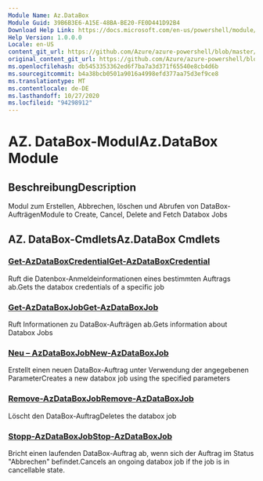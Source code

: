 ```yaml
---
Module Name: Az.DataBox
Module Guid: 39B6B3E6-A15E-48BA-BE20-FE0D441D92B4
Download Help Link: https://docs.microsoft.com/en-us/powershell/module/az.databox
Help Version: 1.0.0.0
Locale: en-US
content_git_url: https://github.com/Azure/azure-powershell/blob/master/src/DataBox/DataBox/help/Az.DataBox.md
original_content_git_url: https://github.com/Azure/azure-powershell/blob/master/src/DataBox/DataBox/help/Az.DataBox.md
ms.openlocfilehash: db5453353362ed6f7ba7a3d371f65540e8cb4d6b
ms.sourcegitcommit: b4a38bcb0501a9016a4998efd377aa75d3ef9ce8
ms.translationtype: MT
ms.contentlocale: de-DE
ms.lasthandoff: 10/27/2020
ms.locfileid: "94298912"
---
```

# <span data-ttu-id="74966-101">AZ. DataBox-Modul</span><span class="sxs-lookup"><span data-stu-id="74966-101">Az.DataBox Module</span></span>
## <span data-ttu-id="74966-102">Beschreibung</span><span class="sxs-lookup"><span data-stu-id="74966-102">Description</span></span>
<span data-ttu-id="74966-103">Modul zum Erstellen, Abbrechen, löschen und Abrufen von DataBox-Aufträgen</span><span class="sxs-lookup"><span data-stu-id="74966-103">Module to Create, Cancel, Delete and Fetch Databox Jobs</span></span>

## <span data-ttu-id="74966-104">AZ. DataBox-Cmdlets</span><span class="sxs-lookup"><span data-stu-id="74966-104">Az.DataBox Cmdlets</span></span>
### [<span data-ttu-id="74966-105">Get-AzDataBoxCredential</span><span class="sxs-lookup"><span data-stu-id="74966-105">Get-AzDataBoxCredential</span></span>](Get-AzDataBoxCredential.md)
<span data-ttu-id="74966-106">Ruft die Datenbox-Anmeldeinformationen eines bestimmten Auftrags ab.</span><span class="sxs-lookup"><span data-stu-id="74966-106">Gets the databox credentials of a specific job</span></span>

### [<span data-ttu-id="74966-107">Get-AzDataBoxJob</span><span class="sxs-lookup"><span data-stu-id="74966-107">Get-AzDataBoxJob</span></span>](Get-AzDataBoxJob.md)
<span data-ttu-id="74966-108">Ruft Informationen zu DataBox-Aufträgen ab.</span><span class="sxs-lookup"><span data-stu-id="74966-108">Gets information about Databox Jobs</span></span>

### [<span data-ttu-id="74966-109">Neu – AzDataBoxJob</span><span class="sxs-lookup"><span data-stu-id="74966-109">New-AzDataBoxJob</span></span>](New-AzDataBoxJob.md)
<span data-ttu-id="74966-110">Erstellt einen neuen DataBox-Auftrag unter Verwendung der angegebenen Parameter</span><span class="sxs-lookup"><span data-stu-id="74966-110">Creates a new databox job using the specified parameters</span></span>

### [<span data-ttu-id="74966-111">Remove-AzDataBoxJob</span><span class="sxs-lookup"><span data-stu-id="74966-111">Remove-AzDataBoxJob</span></span>](Remove-AzDataBoxJob.md)
<span data-ttu-id="74966-112">Löscht den DataBox-Auftrag</span><span class="sxs-lookup"><span data-stu-id="74966-112">Deletes the databox job</span></span>

### [<span data-ttu-id="74966-113">Stopp-AzDataBoxJob</span><span class="sxs-lookup"><span data-stu-id="74966-113">Stop-AzDataBoxJob</span></span>](Stop-AzDataBoxJob.md)
<span data-ttu-id="74966-114">Bricht einen laufenden DataBox-Auftrag ab, wenn sich der Auftrag im Status "Abbrechen" befindet.</span><span class="sxs-lookup"><span data-stu-id="74966-114">Cancels an ongoing databox job if the job is in cancellable state.</span></span>

